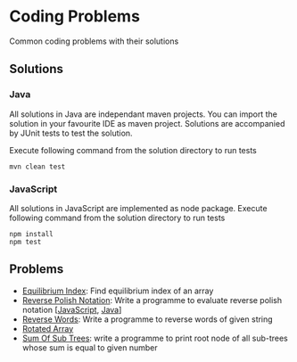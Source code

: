 # Coding Problems

Common coding problems with their solutions

## Solutions

### Java

All solutions in Java are independant maven projects. You can import the solution in your favourite IDE as maven project. Solutions are accompanied by JUnit tests to test the solution.

Execute following command from the solution directory to run tests

```
mvn clean test
```

### JavaScript

All solutions in JavaScript are implemented as node package. Execute following command from the solution directory to run tests

```
npm install
npm test
```

## Problems

* [Equilibrium Index](https://github.com/sanketmeghani/coding-problems/tree/master/problems/equililibrium-index): Find equilibrium index of an array
* [Reverse Polish Notation](https://github.com/sanketmeghani/coding-problems/tree/master/problems/reverse-polish-notation): Write a programme to evaluate reverse polish notation [[JavaScript](https://github.com/sanketmeghani/coding-problems/tree/master/problems/reverse-polish-notation/js), [Java](https://github.com/sanketmeghani/coding-problems/tree/master/problems/reverse-polish-notation/java)]
* [Reverse Words](https://github.com/sanketmeghani/coding-problems/tree/master/problems/reverse-words): Write a programme to reverse words of given string
* [Rotated Array](https://github.com/sanketmeghani/coding-problems/tree/master/problems/rotated-array)
* [Sum Of Sub Trees](https://github.com/sanketmeghani/coding-problems/tree/master/problems/subtree-sum): write a programme to print root node of all sub-trees whose sum is equal to given number